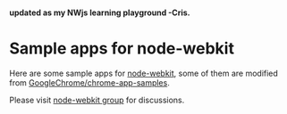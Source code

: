 #### updated as my NWjs learning playground  -Cris.

# Sample apps for node-webkit

Here are some sample apps for [node-webkit](https://github.com/rogerwang/node-webkit),
some of them are modified from [GoogleChrome/chrome-app-samples](https://github.com/GoogleChrome/chrome-app-samples).

Please visit [node-webkit group](http://groups.google.com/group/node-webkit) for discussions.
